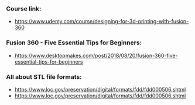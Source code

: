 ### Course link:

- https://www.udemy.com/course/designing-for-3d-printing-with-fusion-360

### Fusion 360 - Five Essential Tips for Beginners:

- https://www.desktopmakes.com/post/2018/08/20/fusion-360-five-essential-tips-for-beginners


### All about STL file formats:

- https://www.loc.gov/preservation/digital/formats/fdd/fdd000506.shtml
- https://www.loc.gov/preservation/digital/formats/fdd/fdd000506.shtml
